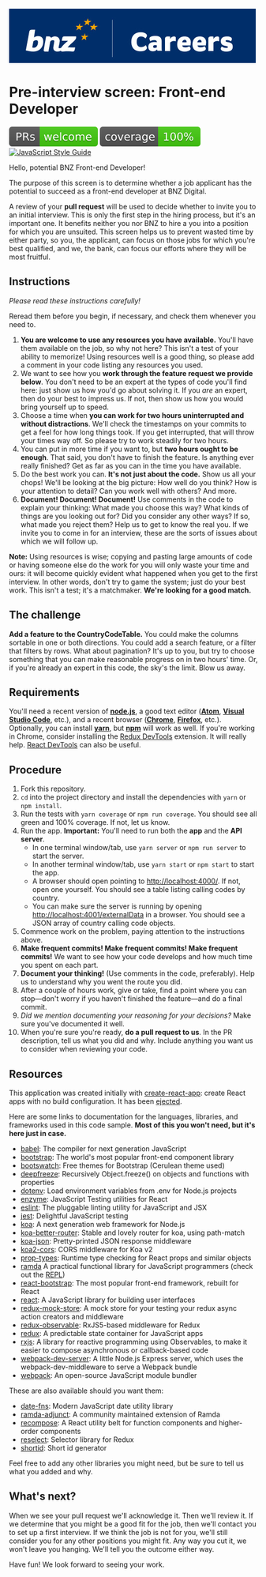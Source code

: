![BNZ Careers](./bnz-logo.jpg)

# Pre-interview screen: Front-end Developer

![PRs Welcome](./prs-welcome.svg) ![Coverage: 100%](./coverage-100.svg) [![JavaScript Style Guide](https://img.shields.io/badge/code_style-standard-brightgreen.svg)](https://standardjs.com)

Hello, potential BNZ Front-end Developer!

The purpose of this screen is to determine whether a job applicant has the potential to succeed as a front-end developer at BNZ Digital.

A review of your **pull request** will be used to decide whether to invite you to an initial interview. This is only the first step in the hiring process, but it's an important one. It benefits neither you nor BNZ to hire a you into a position for which you are unsuited. This screen helps us to prevent wasted time by either party, so you, the applicant, can focus on those jobs for which you're best qualified, and we, the bank, can focus our efforts where they will be most fruitful.

## Instructions

_Please read these instructions carefully!_

Reread them before you begin, if necessary, and check them whenever you need to.

1. **You are welcome to use any resources you have available.** You'll have them available on the job, so why not here? This isn't a test of your ability to memorize! Using resources well is a good thing, so please add a comment in your code listing any resources you used.
1. We want to see how you **work through the feature request we provide below**. You don't need to be an expert at the types of code you'll find here: just show us how you'd go about solving it. If you _are_ an expert, then do your best to impress us. If not, then show us how you would bring yourself up to speed.
1. Choose a time when **you can work for two hours uninterrupted and without distractions**. We'll check the timestamps on your commits to get a feel for how long things took. If you get interrupted, that will throw your times way off. So please try to work steadily for two hours.
1. You can put in more time if you want to, but **two hours ought to be enough**. That said, you don't have to finish the feature. Is anything ever really finished? Get as far as you can in the time you have available.
1. Do the best work you can. **It's not just about the code.** Show us all your chops! We'll be looking at the big picture: How well do you think? How is your attention to detail? Can you work well with others? And more.
1. **Document! Document! Document!** Use comments in the code to explain your thinking: What made you choose this way? What kinds of things are you looking out for? Did you consider any other ways? If so, what made you reject them? Help us to get to know the real you. If we invite you to come in for an interview, these are the sorts of issues about which we will follow up.

**Note:** Using resources is wise; copying and pasting large amounts of code or having someone else do the work for you will only waste your time and ours: it will become quickly evident what happened when you get to the first interview. In other words, don't try to game the system; just do your best work. This isn't a test; it's a matchmaker. **We're looking for a good match.**

## The challenge

**Add a feature to the CountryCodeTable.** You could make the columns sortable in one or both directions. You could add a search feature, or a filter that filters by rows. What about pagination? It's up to you, but try to choose something that you can make reasonable progress on in two hours' time. Or, if you're already an expert in this code, the sky's the limit. Blow us away.

## Requirements

You'll need a recent version of **[node.js](https://nodejs.org/en/download/)**, a good text editor (**[Atom](https://atom.io/)**, **[Visual Studio Code](https://code.visualstudio.com/)**, etc.), and a recent browser (**[Chrome](https://www.google.com/chrome/browser/desktop/index.html)**, **[Firefox](https://www.mozilla.org/en-US/firefox/new/)**, etc.). Optionally, you can install **[yarn](https://yarnpkg.com/en/)**, but **[npm](https://www.npmjs.com/)** will work as well. If you're working in Chrome, consider installing the [Redux DevTools](http://extension.remotedev.io/) extension. It will really help. [React DevTools](https://github.com/facebook/react-devtools) can also be useful.

## Procedure

1. Fork this repository.
2. `cd` into the project directory and install the dependencies with `yarn` or `npm install`.
3. Run the tests with `yarn coverage` or `npm run coverage`. You should see all green and 100% coverage. If not, let us know.
4. Run the app. **Important:** You'll need to run both the **app** and the **API server**.
    * In one terminal window/tab, use `yarn server` or `npm run server` to start the server.
    * In another terminal window/tab, use `yarn start` or `npm start` to start the app.
    * A browser should open pointing to [http://localhost:4000/](http://localhost:4000/). If not, open one yourself. You should see a table listing calling codes by country.
    * You can make sure the server is running by opening [http://localhost:4001/externalData](http://localhost:4001/externalData) in a browser. You should see a JSON array of country calling code objects.
5. Commence work on the problem, paying attention to the instructions above.
6. **Make frequent commits! Make frequent commits! Make frequent commits!** We want to see how your code develops and how much time you spent on each part.
7. **Document your thinking!** (Use comments in the code, preferably). Help us to understand why you went the route you did.
8. After a couple of hours work, give or take, find a point where you can stop&mdash;don't worry if you haven't finished the feature&mdash;and do a final commit.
9. _Did we mention documenting your reasoning for your decisions?_ Make sure you've documented it well.
10. When you're sure you're ready, **do a pull request to us**. In the PR description, tell us what you did and why. Include anything you want us to consider when reviewing your code.

## Resources

This application was created initially with [create-react-app](https://github.com/facebookincubator/create-react-app): create React apps with no build configuration. It has been [ejected](https://github.com/facebookincubator/create-react-app#converting-to-a-custom-setup).

Here are some links to documentation for the languages, libraries, and frameworks used in this code sample. **Most of this you won't need, but it's here just in case.**

* [babel](https://babeljs.io/): The compiler for next generation JavaScript
* [bootstrap](http://getbootstrap.com/): The world's most popular front-end component library
* [bootswatch](https://bootswatch.com/cerulean/): Free themes for Bootstrap (Cerulean theme used)
* [deepfreeze](https://github.com/serapath/deepfreeze): Recursively Object.freeze() on objects and functions with properties
* [dotenv](https://github.com/motdotla/dotenv): Load environment variables from .env for Node.js projects
* [enzyme](http://airbnb.io/enzyme/): JavaScript Testing utilities for React
* [eslint](https://eslint.org/): The pluggable linting utility for JavaScript and JSX
* [jest](https://facebook.github.io/jest/): Delightful JavaScript testing
* [koa](http://koajs.com/): A next generation web framework for Node.js
* [koa-better-router](https://github.com/tunnckoCore/koa-better-router): Stable and lovely router for koa, using path-match
* [koa-json](https://github.com/koajs/json): Pretty-printed JSON response middleware
* [koa2-cors](https://github.com/zadzbw/koa2-cors): CORS middleware for Koa v2
* [prop-types](https://github.com/facebook/prop-types): Runtime type checking for React props and similar objects
* [ramda](http://ramdajs.com/) A practical functional library for JavaScript programmers (check out the [REPL](http://ramdajs.com/repl/))
* [react-bootstrap](https://react-bootstrap.github.io/): The most popular front-end framework, rebuilt for React
* [react](https://reactjs.org/): A JavaScript library for building user interfaces
* [redux-mock-store](http://arnaudbenard.com/redux-mock-store/): A mock store for your testing your redux async action creators and middleware
* [redux-observable](https://redux-observable.js.org/): RxJS5-based middleware for Redux
* [redux](https://redux.js.org): A predictable state container for JavaScript apps
* [rxjs](http://reactivex.io/rxjs/): A library for reactive programming using Observables, to make it easier to compose asynchronous or callback-based code
* [webpack-dev-server](https://webpack.js.org/configuration/dev-server/): A little Node.js Express server, which uses the webpack-dev-middleware to serve a Webpack bundle
* [webpack](https://webpack.js.org/): An open-source JavaScript module bundler

These are also available should you want them:

* [date-fns](https://date-fns.org/v2.0.0-alpha.7/docs/Getting-Started): Modern JavaScript date utility library
* [ramda-adjunct](https://char0n.github.io/ramda-adjunct/): A community maintained extension of Ramda
* [recompose](https://github.com/acdlite/recompose): A React utility belt for function components and higher-order components
* [reselect](https://github.com/reactjs/reselect): Selector library for Redux
* [shortid](https://github.com/dylang/shortid): Short id generator

Feel free to add any other libraries you might need, but be sure to tell us what you added and why.

## What's next?

When we see your pull request we'll acknowledge it. Then we'll review it. If we determine that you might be a good fit for the job, then we'll contact you to set up a first interview. If we think the job is not for you, we'll still consider you for any other positions you might fit. Any way you cut it, we won't leave you hanging. We'll tell you the outcome either way.

Have fun! We look forward to seeing your work.
